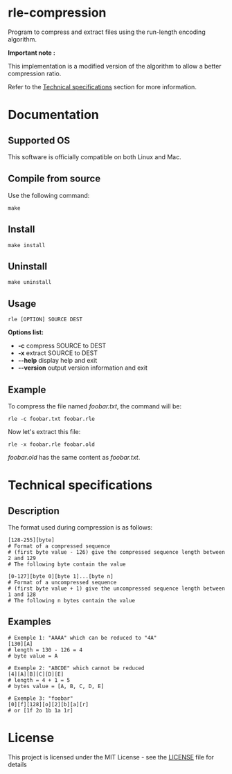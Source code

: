 # rle-compression

Program to compress and extract files using the run-length encoding algorithm.

**Important note :**

This implementation is a modified version of the algorithm to allow a better compression ratio.

Refer to the [Technical specifications](#technical-specifications) section for more information.

# Documentation
## Supported OS

This software is officially compatible on both Linux and Mac.

## Compile from source
Use the following command:
```shell
make
```

## Install
```shell
make install
```

## Uninstall
```shell
make uninstall
```

## Usage
```shell
rle [OPTION] SOURCE DEST
```
**Options list:**
- **-c**
compress SOURCE to DEST
- **-x**
extract SOURCE to DEST
- **--help**
display help and exit
- **--version**
output version information and exit

## Example
To compress the file named *foobar.txt*, the command will be:
```shell
rle -c foobar.txt foobar.rle
```
Now let's extract this file:
```shell
rle -x foobar.rle foobar.old
```
*foobar.old* has the same content as *foobar.txt*.

# Technical specifications
## Description
The format used during compression is as follows:
```shell
[128-255][byte]
# Format of a compressed sequence
# (first byte value - 126) give the compressed sequence length between 2 and 129
# The following byte contain the value

[0-127][byte 0][byte 1]...[byte n]
# Format of a uncompressed sequence
# (first byte value + 1) give the uncompressed sequence length between 1 and 128
# The following n bytes contain the value
```

## Examples
```shell
# Exemple 1: "AAAA" which can be reduced to "4A"
[130][A]
# length = 130 - 126 = 4
# byte value = A

# Exemple 2: "ABCDE" which cannot be reduced
[4][A][B][C][D][E]
# length = 4 + 1 = 5
# bytes value = [A, B, C, D, E]

# Exemple 3: "foobar"
[0][f][128][o][2][b][a][r]
# or [1f 2o 1b 1a 1r]
```

# License

This project is licensed under the MIT License - see the [LICENSE](LICENSE) file for details
